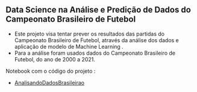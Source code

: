 ## Data Science na Análise e Predição de Dados do Campeonato Brasileiro de Futebol

* Este projeto visa tentar prever os resultados das partidas do Campeonato Brasileiro de Futebol, através da análise dos dados e aplicação de modelo de Machine Learning . 
* Para a análise foram usados dados do Campeonato Brasileiro de Futebol, do ano de 2000 a 2021.

Notebook com o código do projeto : 
* [AnalisandoDadosBrasileirao](/Analise_de_Dados_Campeonato_Brasileiro_2000_até_2021.ipynb)
